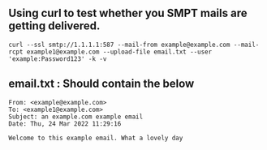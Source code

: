 ## Using curl to test whether you SMPT mails are getting delivered.
``` 
curl --ssl smtp://1.1.1.1:587 --mail-from example@example.com --mail-rcpt example1@example.com --upload-file email.txt --user 'example:Password123' -k -v
```

## email.txt : Should contain the below
```
From: <example@example.com>
To: <example1@example.com>
Subject: an example.com example email
Date: Thu, 24 Mar 2022 11:29:16

Welcome to this example email. What a lovely day
```
